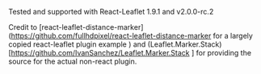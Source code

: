 Tested and supported with React-Leaflet 1.9.1 and v2.0.0-rc.2

Credit to [react-leaflet-distance-marker](https://github.com/fullhdpixel/react-leaflet-distance-marker for a largely copied react-leaflet plugin example
) and (Leaflet.Marker.Stack)[https://github.com/IvanSanchez/Leaflet.Marker.Stack
] for providing the source for the actual non-react plugin.

